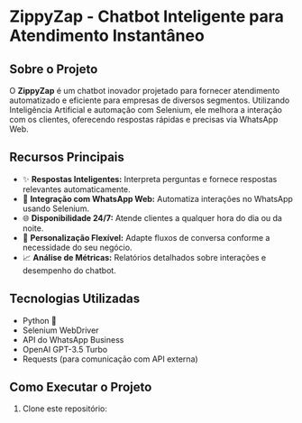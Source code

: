 # ZippyZap - Chatbot Inteligente para Atendimento Instantâneo

## Sobre o Projeto
O **ZippyZap** é um chatbot inovador projetado para fornecer atendimento automatizado e eficiente para empresas de diversos segmentos. Utilizando Inteligência Artificial e automação com Selenium, ele melhora a interação com os clientes, oferecendo respostas rápidas e precisas via WhatsApp Web.

## Recursos Principais
- ✨ **Respostas Inteligentes:** Interpreta perguntas e fornece respostas relevantes automaticamente.
- 🔌 **Integração com WhatsApp Web:** Automatiza interações no WhatsApp usando Selenium.
- 🌐 **Disponibilidade 24/7:** Atende clientes a qualquer hora do dia ou da noite.
- 🌟 **Personalização Flexível:** Adapte fluxos de conversa conforme a necessidade do seu negócio.
- 📈 **Análise de Métricas:** Relatórios detalhados sobre interações e desempenho do chatbot.

## Tecnologias Utilizadas
- Python 💜
- Selenium WebDriver
- API do WhatsApp Business
- OpenAI GPT-3.5 Turbo
- Requests (para comunicação com API externa)

## Como Executar o Projeto
1. Clone este repositório:
   ```bash
